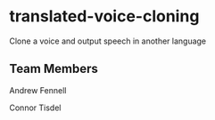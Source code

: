 # translated-voice-cloning
Clone a voice and output speech in another language

## Team Members
Andrew Fennell

Connor Tisdel
